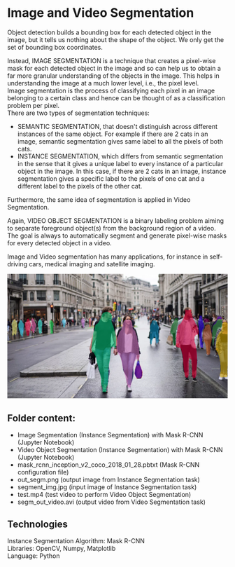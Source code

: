 # Image and Video Segmentation

Object detection builds a bounding box for each detected object in the image, but it tells us nothing about the shape of the object. We only get the set of bounding box coordinates.

Instead, IMAGE SEGMENTATION is a technique that creates a pixel-wise mask for each detected object in the image and so can help us to obtain a far more granular understanding of the objects in the image.  This helps in understanding the image at a much lower level, i.e., the pixel level.   
Image segmentation is the process of classifying each pixel in an image belonging to a certain class and hence can be thought of as a classification problem per pixel.   
There are two types of segmentation techniques:

- SEMANTIC SEGMENTATION, that doesn't distinguish across different instances of the same object. For example if there are 2 cats in an image, semantic segmentation gives same label to all the pixels of both cats.   
- INSTANCE SEGMENTATION, which differs from semantic segmentation in the sense that it gives a unique label to every instance of a particular object in the image. In this case, if there are 2 cats in an image, instance segmentation gives a specific label to the pixels of one cat and a different label to the pixels of the other cat.      

Furthermore, the same idea of segmentation is applied in Video Segmentation. 

Again, VIDEO OBJECT SEGMENTATION is a binary labeling problem aiming to separate foreground object(s) from the background region of a video.   
The goal is always to automatically segment and generate pixel-wise masks for every detected object in a video.  

Image and Video segmentation has many applications, for instance in self-driving cars, medical imaging and satellite imaging.



![alt text](https://github.com/buropas/Image_Segmentation/blob/main/out_segm.png?raw=true)

## Folder content:

- Image Segmentation (Instance Segmentation) with Mask R-CNN (Jupyter Notebook)
- Video Object Segmentation (Instance Segmentation) with Mask R-CNN (Jupyter Notebook)
- mask_rcnn_inception_v2_coco_2018_01_28.pbtxt (Mask R-CNN configuration file)
- out_segm.png (output image from Instance Segmentation task)
- segment_img.jpg (input image of Instance Segmentation task)
- test.mp4 (test video to perform Video Object Segmentation)
- segm_out_video.avi (output video from Video Segmentation task)

## Technologies      
Instance Segmentation Algorithm: Mask R-CNN   
Libraries: OpenCV, Numpy, Matplotlib    
Language: Python
